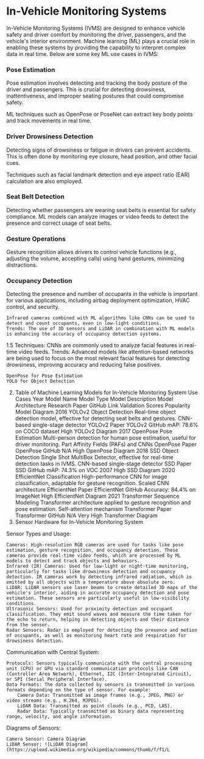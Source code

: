 # In-Vehicle Monitoring Systems 

In-Vehicle Monitoring Systems (IVMS) are designed to enhance vehicle safety and driver comfort by monitoring the driver, passengers, and the vehicle's interior environment. Machine learning (ML) plays a crucial role in enabling these systems by providing the capability to interpret complex data in real time. Below are some key ML use cases in IVMS:

### Pose Estimation

Pose estimation involves detecting and tracking the body posture of the driver and passengers. This is crucial for detecting drowsiness, inattentiveness, and improper seating postures that could compromise safety.

ML techniques such as OpenPose or PoseNet can extract key body points and track movements in real time.
    
### Driver Drowsiness Detection

Detecting signs of drowsiness or fatigue in drivers can prevent accidents. This is often done by monitoring eye closure, head position, and other facial cues.

Techniques such as facial landmark detection and eye aspect ratio (EAR) calculation are also employed.

### Seat Belt Detection

Detecting whether passengers are wearing seat belts is essential for safety compliance. ML models can analyze images or video feeds to detect the presence and correct usage of seat belts.

### Gesture Operations

Gesture recognition allows drivers to control vehicle functions (e.g., adjusting the volume, accepting calls) using hand gestures, minimizing distractions.

### Occupancy Detection

Detecting the presence and number of occupants in the vehicle is important for various applications, including airbag deployment optimization, HVAC control, and security.

    Infrared cameras combined with ML algorithms like CNNs can be used to detect and count occupants, even in low-light conditions.
    Trends: The use of 3D sensors and LiDAR in combination with ML models is enhancing the accuracy of occupancy detection systems.

1.5 
    Techniques: CNNs are commonly used to analyze facial features in real-time video feeds. 
    Trends: Advanced models like attention-based networks are being used to focus on the most relevant facial features for detecting drowsiness, improving accuracy and reducing false positives.


    OpenPose for Pose Estimation
    YOLO for Object Detection

2. Table of Machine Learning Models for In-Vehicle Monitoring System Use Cases
Year	Model Name	Model Type	Model Description	Model Architecture	Research Paper	GitHub Link	Validation Scores	Popularity	Model Diagram
2016	YOLOv2	Object Detection	Real-time object detection model, effective for detecting seat belts and gestures.	CNN-based single-stage detector	YOLOv2 Paper	YOLOv2 GitHub	mAP: 78.6% on COCO dataset	High	YOLOv2 Diagram
2017	OpenPose	Pose Estimation	Multi-person detection for human pose estimation, useful for driver monitoring.	Part Affinity Fields (PAFs) and CNNs	OpenPose Paper	OpenPose GitHub	N/A	High	OpenPose Diagram
2018	SSD	Object Detection	Single Shot MultiBox Detector, effective for real-time detection tasks in IVMS.	CNN-based single-stage detector	SSD Paper	SSD GitHub	mAP: 74.3% on VOC 2007	High	SSD Diagram
2020	EfficientNet	Classification	High-performance CNN for image classification, adaptable for gesture recognition.	Scaled CNN architecture	EfficientNet Paper	EfficientNet GitHub	Accuracy: 84.4% on ImageNet	High	EfficientNet Diagram
2021	Transformer	Sequence Modeling	Transformer architecture applied to gesture recognition and pose estimation.	Self-attention mechanism	Transformer Paper	Transformer GitHub	N/A	Very High	Transformer Diagram
3. Sensor Hardware for In-Vehicle Monitoring System

Sensor Types and Usage:

    Cameras: High-resolution RGB cameras are used for tasks like pose estimation, gesture recognition, and occupancy detection. These cameras provide real-time video feeds, which are processed by ML models to detect and track objects and behaviors.
    Infrared (IR) Cameras: Used for low-light or night-time monitoring, particularly for tasks like drowsiness detection and occupancy detection. IR cameras work by detecting infrared radiation, which is emitted by all objects with a temperature above absolute zero.
    LiDAR: LiDAR sensors use laser beams to create detailed 3D maps of the vehicle's interior, aiding in accurate occupancy detection and pose estimation. These sensors are particularly useful in low-visibility conditions.
    Ultrasonic Sensors: Used for proximity detection and occupant classification. They emit sound waves and measure the time taken for the echo to return, helping in detecting objects and their distance from the sensor.
    Radar Sensors: Radar is employed for detecting the presence and motion of occupants, as well as monitoring heart rate and respiration for drowsiness detection.

Communication with Central System:

    Protocols: Sensors typically communicate with the central processing unit (CPU) or GPU via standard communication protocols like CAN (Controller Area Network), Ethernet, I2C (Inter-Integrated Circuit), or SPI (Serial Peripheral Interface).
    Data Formats: The data collected by sensors is transmitted in various formats depending on the type of sensor. For example:
        Camera Data: Transmitted as image frames (e.g., JPEG, PNG) or video streams (e.g., H.264, MJPEG).
        LiDAR Data: Transmitted as point clouds (e.g., PCD, LAS).
        Radar Data: Typically transmitted as binary data representing range, velocity, and angle information.

Diagrams of Sensors:

    Camera Sensor: Camera Diagram
    LiDAR Sensor: ![LiDAR Diagram](https://upload.wikimedia.org/wikipedia/commons/thumb/f/f1/L
